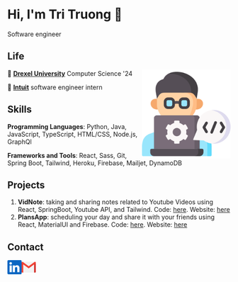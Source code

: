Hi, I'm Tri Truong :wave:
===================

Software engineer

Life
----

<img width="200" align="right" src="img/software_engineer.png">

🏫 [**Drexel University**][drexel] Computer Science '24

🏢 [**Intuit**][intuit] software engineer intern  

[drexel]: https://drexel.edu/
[intuit]: https://www.intuit.com/

Skills
------
**Programming Languages**: Python, Java, JavaScript, TypeScript, HTML/CSS, Node.js, GraphQl

**Frameworks and Tools**: React, Sass, Git, Spring Boot, Tailwind, Heroku, Firebase, Mailjet, DynamoDB

Projects
-----
1. **VidNote**: taking and sharing notes related to Youtube Videos using React, SpringBoot, Youtube API, and Tailwind. Code: [here][vidnote_code]. Website: [here][vidnote_website]
2. **PlansApp**: scheduling your day and share it with your friends using React, MaterialUI and Firebase. Code: [here][plansapp_code]. Website: [here][plansapp_website]


<!-- URL reference -->
[vidnote_code]: https://github.com/truongductri01/vidnote-fullstack
[vidnote_website]: https://vidnote.web.app/
[plansapp_code]: https://github.com/truongductri01/PlansApp
[plansapp_website]: https://plansapp123.web.app/

Contact
-----
<a href="https://www.linkedin.com/in/tridt">
    <img height="32" align="left" alt="LinkedIn" src="img/linkedin.png" />
</a>

<a href="mailto:truongductri01@gmail.com">
    <img height="32" align="left" alt="Gmail" src="img/gmail.png" />
</a>
